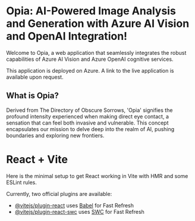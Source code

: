 # Opia: AI-Powered Image Analysis and Generation with Azure AI Vision and OpenAI Integration!

Welcome to Opia, a web application that seamlessly integrates the robust capabilities of Azure AI Vision and Azure OpenAI cognitive services.

This application is deployed on Azure. A link to the live application is available upon request.

## What is Opia?

Derived from The Directory of Obscure Sorrows, 'Opia' signifies the profound intensity experienced when making direct eye contact, a sensation that can feel both invasive and vulnerable. This concept encapsulates our mission to delve deep into the realm of AI, pushing boundaries and exploring new frontiers.

# React + Vite

Here is the minimal setup to get React working in Vite with HMR and some ESLint rules.

Currently, two official plugins are available:

- [@vitejs/plugin-react](https://github.com/vitejs/vite-plugin-react/blob/main/packages/plugin-react/README.md) uses [Babel](https://babeljs.io/) for Fast Refresh
- [@vitejs/plugin-react-swc](https://github.com/vitejs/vite-plugin-react-swc) uses [SWC](https://swc.rs/) for Fast Refresh
